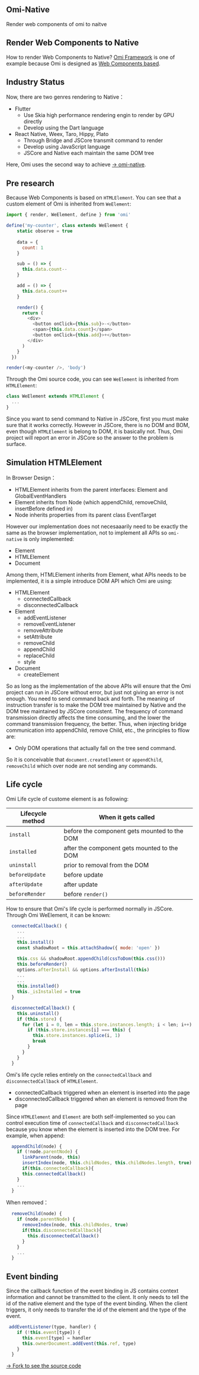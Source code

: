 ## Omi-Native

Render web components of omi to naitve

## Render Web Components to Native

How to render Web Components to Native? [Omi Framework](https://github.com/Tencent/omi) is one of example because Omi is designed as [Web Components based](https://github.com/Tencent/omi#why-omi).

## Industry Status

Now, there are two genres rendering to Native：

* Flutter
  * Use Skia high performance rendering engin to render by GPU directly
  * Develop using the Dart language
* React Native, Weex, Taro, Hippy, Plato
  * Through Bridge and JSCore transmit command to render
  * Develop using JavaScript language
  * JSCore and Native each maintain the same DOM tree

Here, Omi uses the second way to achieve [→ omi-native](https://github.com/Tencent/omi/tree/master/packages/omi-native).

## Pre research

Because Web Components is based on `HTMLElement`. You can see that a custom element of Omi is inherited from `WeElement`:

```js
import { render, WeElement, define } from 'omi'

define('my-counter', class extends WeElement {
    static observe = true
    
    data = {
      count: 1
    }

    sub = () => {
      this.data.count--
    }

    add = () => {
      this.data.count++
    }

    render() {
      return (
        <div>
          <button onClick={this.sub}>-</button>
          <span>{this.data.count}</span>
          <button onClick={this.add}>+</button>
        </div>
      )
    }
  })

render(<my-counter />, 'body')
```

Through the Omi source code, you can see `WeElement` is inherited from `HTMLElement`:

```js
class WeElement extends HTMLElement {
  ...
}
```


Since you want to send command to Native in JSCore, first you must make sure that it works correctly. However in JSCore, there is no DOM and BOM, even though `HTMLElement` is belong to DOM, it is basically not. Thus, Omi project will report an error in JSCore so the answer to the problem is surface.

## Simulation HTMLElement

In Browser Design：

* HTMLElement inherits from the parent interfaces: Element and GlobalEventHandlers
* Element inherits from Node (which appendChild, removeChild, insertBefore defined in)
* Node inherits properties from its parent class EventTarget

However our implementation does not necesaaarily need to be exactly the same as the browser implementation, not to implement all APIs so `omi-native` is only implemented:

* Element
* HTMLElement
* Document

Among them, HTMLElement inherits from Element, what APIs needs to be implemented, it is a simple introduce DOM API which Omi are using:

* HTMLElement
  * connectedCallback
  * disconnectedCallback
* Element
  * addEventListener
  * removeEventListener
  * removeAttribute
  * setAttribute
  * removeChild
  * appendChild
  * replaceChild
  * style
* Document
  * createElement

So as long as the implementation of the above APIs will ensure that the Omi project can run in JSCore without error, but just not giving an error is not enough. You need to send command back and forth.
The meaning of instruction transfer is to make the DOM tree maintained by Native and the DOM tree maintained by JSCore consistent. The frequency of command transmission directly affects the time consuming, and the lower the command transmission frequency, the better. Thus, when injecting bridge communication into appendChild, remove Child, etc., the principles to fllow are:

* Only DOM operations that actually fall on the tree send command.

So it is conceivable that `document.createElement` or `appendChild`, `removeChild` which over node are not sending any commands.

## Life cycle

Omi Life cycle of custome element is as following:

| Lifecycle method | When it gets called                          |
| ---------------- | -------------------------------------------- |
| `install`        | before the component gets mounted to the DOM |
| `installed`      | after the component gets mounted to the DOM  |
| `uninstall`      | prior to removal from the DOM                |
| `beforeUpdate`   | before update                           |
| `afterUpdate`    | after update                             |
| `beforeRender`   | before `render()`                           |

How to ensure that Omi's life cycle is performed normally in JSCore. Through Omi WeElement, it can be known:

```js
  connectedCallback() {
    ...
    ...
    this.install()
    const shadowRoot = this.attachShadow({ mode: 'open' })

    this.css && shadowRoot.appendChild(cssToDom(this.css()))
    this.beforeRender()
    options.afterInstall && options.afterInstall(this)
    ...
    ...
    this.installed()
    this._isInstalled = true
  }

  disconnectedCallback() {
    this.uninstall()
    if (this.store) {
      for (let i = 0, len = this.store.instances.length; i < len; i++) {
        if (this.store.instances[i] === this) {
          this.store.instances.splice(i, 1)
          break
        }
      }
    }
  }
```

Omi's life cycle relies entirely on the `connectedCallback` and `disconnectedCallback` of `HTMLElement`.

* connectedCallback triggered when an element is inserted into the page
* disconnectedCallback triggered when an element is removed from the page

Since `HTMLElement` and `Element` are both self-implemented so you can  control execution time of `connectedCallback` and `disconnectedCallback` because you know when the element is inserted into the DOM tree. For example, when append:

```js
  appendChild(node) {
    if (!node.parentNode) {
      linkParent(node, this)
      insertIndex(node, this.childNodes, this.childNodes.length, true)
      if(this.connectedCallback){
      this.connectedCallback()
    }
    ...
  }
```

When removed：

```js
  removeChild(node) {
    if (node.parentNode) {
      removeIndex(node, this.childNodes, true)
      if(this.disconnectedCallback){
        this.disconnectedCallback()
      }
    }
    ...
  }
```

## Event binding

Since the callback function of the event binding in JS contains context information and cannot be transmitted to the client. It only needs to tell the id of the native element and the type of the event binding. When the client triggers, it only needs to transfer the id of the element and the type of the event.

```js
 addEventListener(type, handler) {
    if (!this.event[type]) {
      this.event[type] = handler
      this.ownerDocument.addEvent(this.ref, type)
    }
  }
```

[→ Fork to see the source code](https://github.com/Tencent/omi/tree/master/packages/omi-native/src/native)
